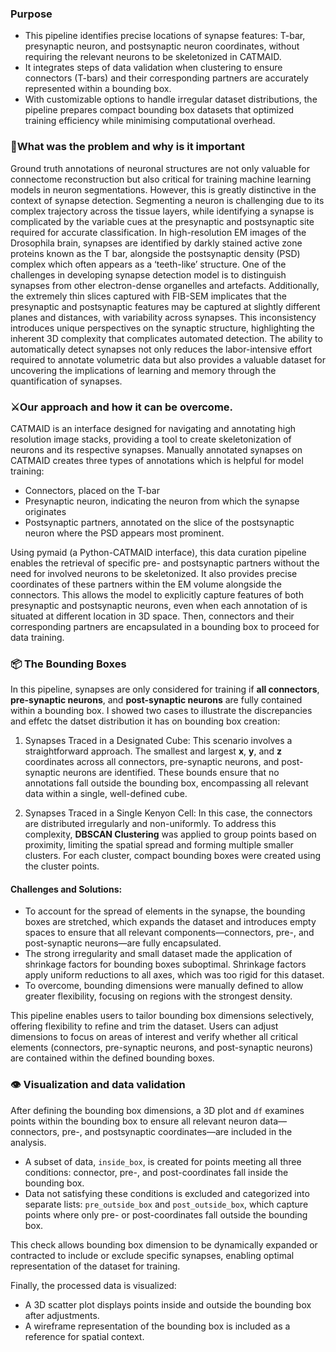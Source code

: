 ### Purpose
-	This pipeline identifies precise locations of synapse features: T-bar, presynaptic neuron, and postsynaptic neuron coordinates, without requiring the relevant neurons to be skeletonized in CATMAID.
-	It integrates steps of data validation when clustering to ensure connectors (T-bars) and their corresponding partners are accurately represented within a bounding box.
-	With customizable options to handle irregular dataset distributions, the pipeline prepares compact bounding box datasets that optimized training efficiency while minimising computational overhead.

### 🚩**What was the problem and why is it important**
Ground truth annotations of neuronal structures are not only valuable for connectome reconstruction but also critical for training machine learning models in neuron segmentations. However, this is greatly distinctive in the context of synapse detection. Segmenting a neuron is challenging due to its complex trajectory across the tissue layers, while identifying a synapse is complicated by the variable cues at the presynaptic and postsynaptic site required for accurate classification.
In high-resolution EM images of the Drosophila brain, synapses are identified by darkly stained active zone proteins known as the T bar, alongside the postsynaptic density (PSD) complex which often appears as a ‘teeth-like’ structure. One of the challenges in developing synapse detection model is to distinguish synapses from other electron-dense organelles and artefacts. Additionally, the extremely thin slices captured with FIB-SEM implicates that the presynaptic and postsynaptic features may be captured at slightly different planes and distances, with variability across synapses. This inconsistency introduces unique perspectives on the synaptic structure, highlighting the inherent 3D complexity that complicates automated detection. The ability to automatically detect synapses not only reduces the labor-intensive effort required to annotate volumetric data but also provides a valuable dataset for uncovering the implications of learning and memory through the quantification of synapses.

### ⚔️**Our approach and how it can be overcome.** 
CATMAID is an interface designed for navigating and annotating high resolution image stacks, providing a tool to create skeletonization of neurons and its respective synapses. Manually annotated synapses on CATMAID creates three types of annotations which is helpful for model training: 
-	Connectors, placed on the T-bar
-	Presynaptic neuron, indicating the neuron from which the synapse originates
-	Postsynaptic partners, annotated on the slice of the postsynaptic neuron where the PSD appears most prominent.

Using pymaid (a Python-CATMAID interface), this data curation pipeline enables the retrieval of specific pre- and postsynaptic partners without the need for involved neurons to be skeletonized. It also provides precise coordinates of these partners within the EM volume alongside the connectors. This allows the model to explicitly capture features of both presynaptic and postsynaptic neurons, even when each annotation of is situated at different location in 3D space. Then, connectors and their corresponding partners are encapsulated in a bounding box to proceed for data training. 

### **📦 The Bounding Boxes**  

In this pipeline, synapses are only considered for training if **all connectors**, **pre-synaptic neurons**, and **post-synaptic neurons** are fully contained within a bounding box. I showed two cases to illustrate the discrepancies and effetc the datset distribution it has on bounding box creation:
1. Synapses Traced in a Designated Cube:
This scenario involves a straightforward approach. The smallest and largest **x**, **y**, and **z** coordinates across all connectors, pre-synaptic neurons, and post-synaptic neurons are identified. These bounds ensure that no annotations fall outside the bounding box, encompassing all relevant data within a single, well-defined cube.  

2. Synapses Traced in a Single Kenyon Cell:
In this case, the connectors are distributed irregularly and non-uniformly. To address this complexity, **DBSCAN Clustering** was applied to group points based on proximity, limiting the spatial spread and forming multiple smaller clusters. For each cluster, compact bounding boxes were created using the cluster points.  

#### Challenges and Solutions:
- To account for the spread of elements in the synapse, the bounding boxes are stretched, which expands the dataset and introduces empty spaces to ensure that all relevant components—connectors, pre-, and post-synaptic neurons—are fully encapsulated.
- The strong irregularity and small dataset made the application of shrinkage factors for bounding boxes suboptimal. Shrinkage factors apply uniform reductions to all axes, which was too rigid for this dataset.  
- To overcome, bounding dimensions were manually defined to allow greater flexibility, focusing on regions with the strongest density.  

This pipeline enables users to tailor bounding box dimensions selectively, offering flexibility to refine and trim the dataset. Users can adjust dimensions to focus on areas of interest and verify whether all critical elements (connectors, pre-synaptic neurons, and post-synaptic neurons) are contained within the defined bounding boxes.  

### **👁️ Visualization and data validation**
After defining the bounding box dimensions, a 3D plot and `df` examines points within the bounding box to ensure all relevant neuron data—connectors, pre-, and postsynaptic coordinates—are included in the analysis.
  -	A subset of data, `inside_box`, is created for points meeting all three conditions: connector, pre-, and post-coordinates fall inside the bounding box.
  -	Data not satisfying these conditions is excluded and categorized into separate lists: `pre_outside_box` and `post_outside_box`, which capture points where only pre- or post-coordinates fall outside the bounding box.

This check allows bounding box dimension to be dynamically expanded or contracted to include or exclude specific synapses, enabling optimal representation of the dataset for training.

Finally, the processed data is visualized:
  -	A 3D scatter plot displays points inside and outside the bounding box after adjustments.
  -	A wireframe representation of the bounding box is included as a reference for spatial context.
  


